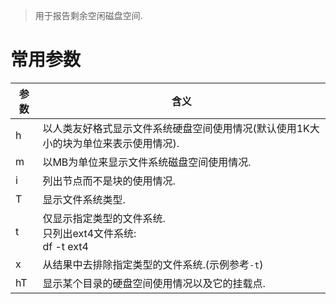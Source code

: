 > 用于报告剩余空闲磁盘空间.

# 常用参数

参数|含义
-|-
h|以人类友好格式显示文件系统硬盘空间使用情况(默认使用1K大小的块为单位来表示使用情况).
m|以MB为单位来显示文件系统磁盘空间使用情况.
i|列出节点而不是块的使用情况.
T|显示文件系统类型.
t|仅显示指定类型的文件系统.<br>只列出ext4文件系统:<br>df -t ext4
x|从结果中去排除指定类型的文件系统.(示例参考`-t`)
hT|显示某个目录的硬盘空间使用情况以及它的挂载点.